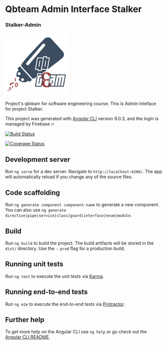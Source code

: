 # Qbteam Admin Interface Stalker
### Stalker-Admin 

<img src='./src/assets/icons/58329404.png' alt=""/>

Project's qbteam for software engineering course. This is Admin Inteface for project Stalker.

This project was generated with [Angular CLI](https://github.com/angular/angular-cli) version 9.0.3, and the login is managed by Firebase :fire:

[![Build Status](https://travis-ci.org/qb-team/Stalker-Admin.svg?branch=develop)](https://travis-ci.org/qb-team/Stalker-Admin)

[![Coverage Status](https://coveralls.io/repos/github/qb-team/Stalker-Admin/badge.svg?branch=master)](https://coveralls.io/github/qb-team/Stalker-Admin?branch=master)

## Development server

Run `ng serve` for a dev server. Navigate to `http://localhost:4200/`. The app will automatically reload if you change any of the source files.

## Code scaffolding

Run `ng generate component component-name` to generate a new component. You can also use `ng generate directive|pipe|service|class|guard|interface|enum|module`.

## Build

Run `ng build` to build the project. The build artifacts will be stored in the `dist/` directory. Use the `--prod` flag for a production build.

## Running unit tests

Run `ng test` to execute the unit tests via [Karma](https://karma-runner.github.io).

## Running end-to-end tests

Run `ng e2e` to execute the end-to-end tests via [Protractor](http://www.protractortest.org/).

## Further help

To get more help on the Angular CLI use `ng help` or go check out the [Angular CLI README](https://github.com/angular/angular-cli/blob/master/README.md).
